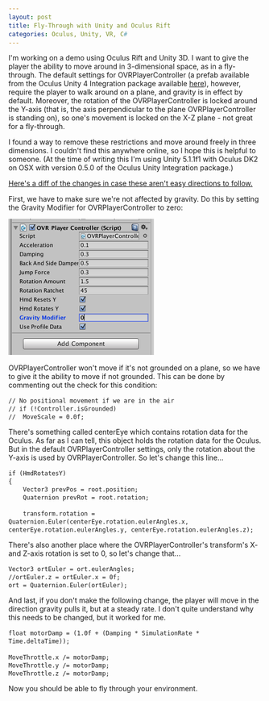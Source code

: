 ```yaml
---
layout: post
title: Fly-Through with Unity and Oculus Rift
categories: Oculus, Unity, VR, C#
---
```


I'm working on a demo using Oculus Rift and Unity 3D.  I want to give the player the ability to move around in 3-dimensional space, as in a fly-through.  The default settings for OVRPlayerController (a prefab available from the Oculus Unity 4 Integration package available [here](https://developer.oculus.com/downloads/)), however, require the player to walk around on a plane, and gravity is in effect by default.  Moreover, the rotation of the OVRPlayerController is locked around the Y-axis (that is, the axis perpendicular to the plane OVRPlayerController is standing on), so one's movement is locked on the X-Z plane - not great for a fly-through.

I found a way to remove these restrictions and move around freely in three dimensions.  I couldn't find this anywhere online, so I hope this is helpful to someone.  (At the time of writing this I'm using Unity 5.1.1f1 with Oculus DK2 on OSX with version 0.5.0 of the Oculus Unity Integration package.)

[Here's a diff of the changes in case these aren't easy directions to follow.](https://github.com/syntactical/OVRPlayerController/commit/941d41669aecae201232f5014d82c6dfa32032ee?diff=split)

First, we have to make sure we're not affected by gravity.  Do this by setting the Gravity Modifier for OVRPlayerController to zero:

![](/assets/img/oculus-gravity.png)

OVRPlayerController won't move if it's not grounded on a plane, so we have to give it the ability to move if not grounded.  This can be done by commenting out the check for this condition:

	// No positional movement if we are in the air
	// if (!Controller.isGrounded)
	//	MoveScale = 0.0f;

There's something called centerEye which contains rotation data for the Oculus.  As far as I can tell, this object holds the rotation data for the Oculus.  But in the default OVRPlayerController settings, only the rotation about the Y-axis is used by OVRPlayerController. So let's change this line...

	if (HmdRotatesY)
	{
		Vector3 prevPos = root.position;
		Quaternion prevRot = root.rotation;

		transform.rotation = Quaternion.Euler(centerEye.rotation.eulerAngles.x, centerEye.rotation.eulerAngles.y, centerEye.rotation.eulerAngles.z);

There's also another place where the OVRPlayerController's transform's X- and Z-axis rotation is set to 0, so let's change that...

	Vector3 ortEuler = ort.eulerAngles;
	//ortEuler.z = ortEuler.x = 0f;
	ort = Quaternion.Euler(ortEuler);

And last, if you don't make the following change, the player will move in the direction gravity pulls it, but at a steady rate.  I don't quite understand why this needs to be changed, but it worked for me.

	float motorDamp = (1.0f + (Damping * SimulationRate * Time.deltaTime));

	MoveThrottle.x /= motorDamp;
	MoveThrottle.y /= motorDamp;
	MoveThrottle.z /= motorDamp;

Now you should be able to fly through your environment.
